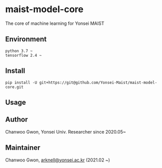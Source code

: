 # maist-model-core

The core of machine learning for Yonsei MAIST

## Environment
```
python 3.7 ~
tensorflow 2.4 ~
```

## Install
```
pip install -U git+https://git@github.com/Yonsei-Maist/maist-model-core.git
```

## Usage

## Author
Chanwoo Gwon, Yonsei Univ. Researcher since 2020.05~

## Maintainer
Chanwoo Gwon, arknell@yonsei.ac.kr (2021.02 ~)
